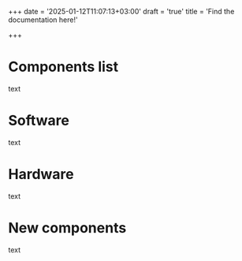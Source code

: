 +++
date = '2025-01-12T11:07:13+03:00'
draft = 'true'
title = 'Find the documentation here!'

+++

# Components list
text

# Software
text

# Hardware
text

# New components
text
